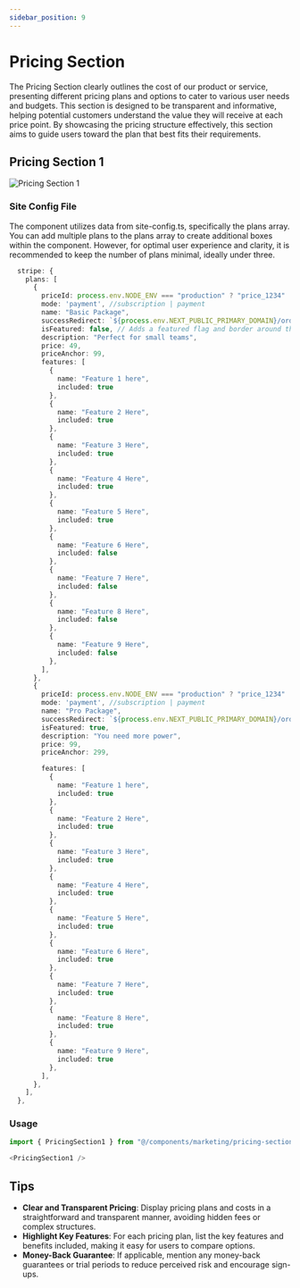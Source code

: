 ```yaml
---
sidebar_position: 9
---
```

# Pricing Section

The Pricing Section clearly outlines the cost of our product or service, presenting different pricing plans and options to cater to various user needs and budgets. This section is designed to be transparent and informative, helping potential customers understand the value they will receive at each price point. By showcasing the pricing structure effectively, this section aims to guide users toward the plan that best fits their requirements.

## Pricing Section 1
![Pricing Section 1](/img/pricing-section.jpeg)

### Site Config File
The component utilizes data from site-config.ts, specifically the plans array. You can add multiple plans to the plans array to create additional boxes within the component. However, for optimal user experience and clarity, it is recommended to keep the number of plans minimal, ideally under three.

```typescript title="/site-config.ts"
  stripe: {
    plans: [
      {
        priceId: process.env.NODE_ENV === "production" ? "price_1234" : "price_5678",
        mode: 'payment', //subscription | payment
        name: "Basic Package",
        successRedirect: `${process.env.NEXT_PUBLIC_PRIMARY_DOMAIN}/order-complete`,
        isFeatured: false, // Adds a featured flag and border around the card
        description: "Perfect for small teams",
        price: 49,
        priceAnchor: 99,
        features: [
          {
            name: "Feature 1 here",
            included: true
          },
          {
            name: "Feature 2 Here",
            included: true
          },
          {
            name: "Feature 3 Here",
            included: true
          },
          {
            name: "Feature 4 Here",
            included: true
          },
          {
            name: "Feature 5 Here",
            included: true
          },
          {
            name: "Feature 6 Here",
            included: false
          },
          {
            name: "Feature 7 Here",
            included: false
          },
          {
            name: "Feature 8 Here",
            included: false
          },
          {
            name: "Feature 9 Here",
            included: false
          },
        ],
      },
      {
        priceId: process.env.NODE_ENV === "production" ? "price_1234" : "price_1PHV1iGVfP1i6nIpMpZJiXOo",
        mode: 'payment', //subscription | payment
        name: "Pro Package",
        successRedirect: `${process.env.NEXT_PUBLIC_PRIMARY_DOMAIN}/order-complete`,
        isFeatured: true,
        description: "You need more power",
        price: 99,
        priceAnchor: 299,

        features: [
          {
            name: "Feature 1 here",
            included: true
          },
          {
            name: "Feature 2 Here",
            included: true
          },
          {
            name: "Feature 3 Here",
            included: true
          },
          {
            name: "Feature 4 Here",
            included: true
          },
          {
            name: "Feature 5 Here",
            included: true
          },
          {
            name: "Feature 6 Here",
            included: true
          },
          {
            name: "Feature 7 Here",
            included: true
          },
          {
            name: "Feature 8 Here",
            included: true
          },
          {
            name: "Feature 9 Here",
            included: true
          },
        ],
      },
    ],
  },

```
### Usage
```typescript
import { PricingSection1 } from "@/components/marketing/pricing-section1";
```
```typescript
<PricingSection1 />
```

## Tips
- **Clear and Transparent Pricing**: Display pricing plans and costs in a straightforward and transparent manner, avoiding hidden fees or complex structures.
- **Highlight Key Features**: For each pricing plan, list the key features and benefits included, making it easy for users to compare options.
- **Money-Back Guarantee**: If applicable, mention any money-back guarantees or trial periods to reduce perceived risk and encourage sign-ups.

